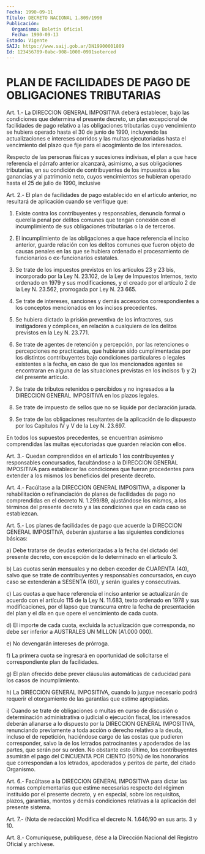 ```yaml
---
Fecha: 1990-09-11
Título: DECRETO NACIONAL 1.809/1990
Publicación:
  Organismo: Boletín Oficial
  Fecha: 1990-09-13
Estado: Vigente
SAIJ: https://www.saij.gob.ar/DN19900001809
Id: 123456789-0abc-908-1000-0991soterced
---
```

# PLAN DE FACILIDADES DE PAGO DE OBLIGACIONES TRIBUTARIAS

<a id="1"></a>
Art.  1.-  La  DIRECCION GENERAL IMPOSITIVA deberá establecer, bajo las condiciones  que  determina  el  presente decreto, un plan excepcional  de  facilidades de pago relativo  a  las  obligaciones tributarias cuyo vencimiento  se  hubiera  operado  hasta  el 30 de junio  de 1990, incluyendo las actualizaciones e intereses corridos y las multas  ejecutoriadas hasta el vencimiento del plazo que fije para el acogimiento de los interesados.

Respecto de las  personas físicas y sucesiones indivisas, el plan a que hace referencia  el párrafo anterior alcanzará, asimismo, a sus obligaciones tributarias,  en su condición de contribuyentes de los impuestos a las ganancias y  al patrimonio neto, cuyos vencimientos se  hubieran  operado  hasta el 25  de  julio  de  1990,  inclusive

<a id="2"></a>
Art.  2.-  El  plan  de  facilidades de pago establecido en el artículo anterior, no resultará  de  aplicación cuando se verifique que:

1)  Existe  contra  los  contribuyentes  y  responsables,  denuncia formal  o querella penal por delitos comunes  que  tengan  conexión con el incumplimiento  de  sus  obligaciones  tributarias  o  la de terceros.

2)  El incumplimiento de las obligaciones a que hace referencia  el inciso  anterior,  guarde  relación  con  los  delitos  comunes que fueron  objeto de causas penales en las que se hubiera ordenado  el procesamiento  de  funcionarios  o  ex-funcionarios estatales.

3) Se trate de los impuestos previstos  en  los  artículos  23 y 23 bis,  incorporado  por  la  Ley  N.  23.102, de la Ley de Impuestos Internos, texto ordenado en 1979 y sus  modificaciones, y el creado por el artículo 2 de la Ley N. 23.562, prorrogada  por  Ley  N.  23 665.

4) Se trate de intereses, sanciones y demás accesorios correspondientes   a  los  conceptos  mencionados  en  los  incisos precedentes.

5) Se hubiera dictado  la  prisión  preventiva  de los infractores, sus  instigadores  y  cómplices,  en relación a cualquiera  de  los delitos previstos en la Ley N. 23.771.

6)  Se  trate  de  agentes  de  retención  y  percepción,  por  las retenciones  o  percepciones  no  practicadas,  que  hubieran  sido cumplimentadas  por los distintos contribuyentes  bajo  condiciones particulares o legales  existentes  a  la fecha, en caso de que los mencionados  agentes se encontraran en alguna  de  las  situaciones previstas en los  incisos  1)  y  2)  del  presente  artículo.

7)  Se  trate de tributos retenidos o percibidos y no ingresados  a la  DIRECCION  GENERAL  IMPOSITIVA  en  los  plazos  legales.

8) Se trate de impuesto de sellos que no se liquide por declaración jurada.

9) Se  trate de las obligaciones resultantes de la aplicación de lo dispuesto  por  los  Capítulos  IV  y  V  de la Ley N. 23.697.

En  todos  los  supuestos  precedentes,  se  encuentran    asimismo comprendidas  las  multas  ejecutoriadas  que  guarden relación con ellos.

<a id="3"></a>
Art. 3.- Quedan comprendidos en el artículo 1 los contribuyentes   y  responsables  concursados,  facultándose  a  la DIRECCION GENERAL  IMPOSITIVA  para  establecer las condiciones que fueran procedentes para extender a los  mismos  los  beneficios del presente decreto.

<a id="4"></a>
Art.  4.-  Facúltase  a  la  DIRECCION  GENERAL  IMPOSITIVA, a disponer    la    rehabilitación  o  refinanciación  de  planes  de facilidades de pago  no  comprendidas  en  el  decreto N. 1.299/89, ajustándose  los mismos, a los términos del presente  decreto  y  a las condiciones que en cada caso se establezcan.

<a id="5"></a>
Art.  5.-  Los  planes  de  facilidades de pago que acuerde la DIRECCION GENERAL IMPOSITIVA, deberán  ajustarse  a  las siguientes condiciones básicas:

a)  Debe  tratarse de deudas exteriorizadas a la fecha del  dictado del presente  decreto,  con  excepción  de  lo  determinado  en  el artículo 3.

b)  Las cuotas serán mensuales y no deben exceder de CUARENTA (40), salvo  que  se  trate de contribuyentes y responsables concursados, en cuyo caso se extenderán  a  SESENTA  (60),  y  serán  iguales  y consecutivas.

c)  Las  cuotas  a  que  hace  referencia  el  inciso  anterior  se actualizarán  de  acuerdo  con el artículo 115 de la Ley N. 11.683, texto  ordenado en 1978 y sus  modificaciones,  por  el  lapso  que transcurra  entre la fecha de presentación del plan y el día en que opere el vencimiento de cada cuota.

d)  El  importe  de  cada  cuota,  excluida  la  actualización  que corresponda,  no  debe  ser  inferior a AUSTRALES UN MILLON (A1.000 000).

e) No devengarán intereses de prórroga.

f) La primera cuota se ingresará  en  oportunidad de solicitarse el correspondiente plan de facilidades.

g) El plan ofrecido debe prever cláusulas  automáticas de caducidad para los casos de incumplimiento.

h)  La  DIRECCION  GENERAL IMPOSITIVA, cuando lo  juzgue  necesario podrá  requerir  el  otorgamiento   de  las  garantías  que  estime apropiadas.

i) Cuando se trate de obligaciones o  multas  en curso de discusión o determinación administrativa o judicial o ejecución  fiscal,  los interesados  deberán  allanarse  a  lo  dispuesto  por la DIRECCION GENERAL  IMPOSITIVA,  renunciando  previamente  a  toda  acción   o derecho  relativo  a la deuda, incluso el de repetición, haciéndose cargo de las costas  que  pudieren  corresponder,  salvo  la de los letrados  patrocinantes  y apoderados de las partes, que serán  por su orden. No obstante esto  último,  los contribuyentes asumirán el pago  del  CINCUENTA  POR  CIENTO  (50%)  de   los  honorarios  que correspondan  a los letrados, apoderados y peritos  de  parte,  del citado Organismo.

<a id="6"></a>
Art.  6.-  Facúltase  a  la  DIRECCION GENERAL IMPOSITIVA para dictar las normas complementarias que  estime  necesarias  respecto del  régimen  instituido  por  el  presente decreto, y en especial, sobre los requisitos, plazos, garantías, montos y demás condiciones  relativas  a  la  aplicación   del  presente  sistema.

<a id="7"></a>
Art. 7.- (Nota de redacción) Modifica el decreto N. 1.646/90 en sus arts. 3 y 10.

<a id="8"></a>
Art. 8.- Comuníquese, publíquese, dése a la Dirección Nacional del Registro Oficial y archívese.